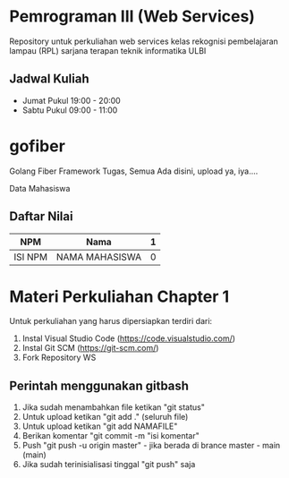 # Pemrograman III (Web Services)

Repository untuk perkuliahan web services kelas rekognisi pembelajaran lampau (RPL) sarjana terapan teknik informatika ULBI

## Jadwal Kuliah

- Jumat Pukul 19:00 - 20:00
- Sabtu Pukul 09:00 - 11:00

# gofiber

Golang Fiber Framework
Tugas, Semua Ada disini, upload ya, iya....

Data Mahasiswa

## Daftar Nilai

| NPM     | Nama           | 1   |
| ------- | -------------- | --- |
| ISI NPM | NAMA MAHASISWA | 0   |

# Materi Perkuliahan Chapter 1

Untuk perkuliahan yang harus dipersiapkan terdiri dari:

1. Instal Visual Studio Code (https://code.visualstudio.com/)
2. Instal Git SCM (https://git-scm.com/)
3. Fork Repository WS

## Perintah menggunakan gitbash

1. Jika sudah menambahkan file ketikan "git status"
2. Untuk upload ketikan "git add ." (seluruh file)
3. Untuk upload ketikan "git add NAMAFILE"
4. Berikan komentar "git commit -m "isi komentar"
5. Push "git push -u origin master" - jika berada di brance master - main (main)
6. Jika sudah terinisialisasi tinggal "git push" saja
